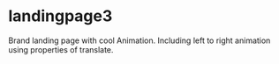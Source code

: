 # landingpage3
Brand landing page with cool Animation.
Including left to right animation using properties of translate.

